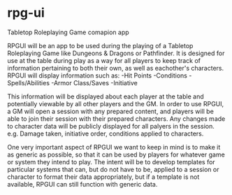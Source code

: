 # rpg-ui

Tabletop Roleplaying Game comapion app

RPGUI will be an app to be used during the playing of a Tabletop Roleplaying Game like Dungeons & Dragons or Pathfinder.
It is designed for use at the table during play as a way for all players to keep track of information pertaining to both
their own, as well as eachother's characters.  RPGUI will display information such as:
-Hit Points
-Conditions
-Spells/Abilities
-Armor Class/Saves
-Initiative

This information will be displayed about each player at the table and potentially viewable by all other players and the GM.
In order to use RPGUI, a GM will open a session with any prepared content, and players will be able to join their session with 
their prepared characters.  Any changes made to character data will be publicly displayed for all palyers in the session.  
e.g. Damage taken, initiative order, conditions applied to characters.

One very important aspect of RPGUI we want to keep in mind is to make it as generic as possible, so that it can be used by players
for whatever game or system they intend to play.  The intent will be to develop templates for particular systems that can, but do not
have to be, applied to a session or character to format their data appropriately, but if a template is not available, RPGUI can still
function with generic data.

